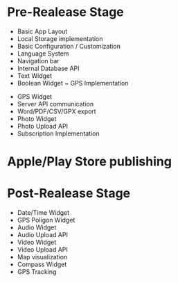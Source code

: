 # Pre-Realease Stage
+ Basic App Layout
+ Local Storage implementation
+ Basic Configuration / Customization
+ Language System
+ Navigation bar
+ Internal Database API
+ Text Widget
+ Boolean Widget
~ GPS Implementation
- GPS Widget
- Server API communication
- Word/PDF/CSV/GPX export
- Photo Widget
- Photo Upload API
- Subscription Implementation

# Apple/Play Store publishing

# Post-Realease Stage
- Date/Time Widget
- GPS Poligon Widget
- Audio Widget
- Audio Upload API
- Video Widget
- Video Upload API
- Map visualization
- Compass Widget
- GPS Tracking
